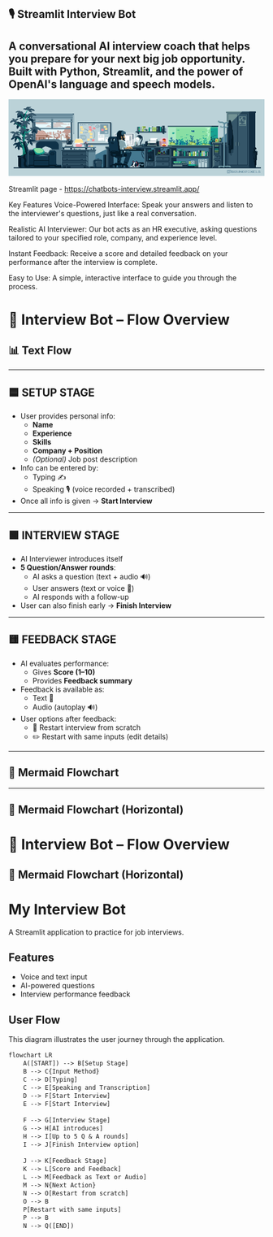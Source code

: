 ## 🎙️ Streamlit Interview Bot
## A conversational AI interview coach that helps you prepare for your next big job opportunity. Built with Python, Streamlit, and the power of OpenAI's language and speech models.

![My GIF](https://raw.githubusercontent.com/YevhenUa-no/chat_bots/main/ME.gif) 


Streamlit page - https://chatbots-interview.streamlit.app/

Key Features
Voice-Powered Interface: Speak your answers and listen to the interviewer's questions, just like a real conversation.

Realistic AI Interviewer: Our bot acts as an HR executive, asking questions tailored to your specified role, company, and experience level.

Instant Feedback: Receive a score and detailed feedback on your performance after the interview is complete.

Easy to Use: A simple, interactive interface to guide you through the process.

# 🤖 Interview Bot – Flow Overview

## 📊 Text Flow


---

## 🟦 SETUP STAGE
- User provides personal info:
  - **Name**
  - **Experience**
  - **Skills**
  - **Company + Position**
  - *(Optional)* Job post description
- Info can be entered by:
  - Typing ✍️
  - Speaking 🎙️ (voice recorded + transcribed)
- Once all info is given → **Start Interview**




---

## 🟩 INTERVIEW STAGE
- AI Interviewer introduces itself
- **5 Question/Answer rounds**:
  - AI asks a question (text + audio 🔊)
  - User answers (text or voice 🎤)
  - AI responds with a follow-up
- User can also finish early → **Finish Interview**




---

## 🟨 FEEDBACK STAGE
- AI evaluates performance:
  - Gives **Score (1–10)**
  - Provides **Feedback summary**
- Feedback is available as:
  - Text 📄
  - Audio (autoplay 🔊)
- User options after feedback:
  - 🔄 Restart interview from scratch
  - ✏️ Restart with same inputs (edit details)



---

## 🎨 Mermaid Flowchart



---

## 🎨 Mermaid Flowchart (Horizontal)

# 🤖 Interview Bot – Flow Overview

## 🎨 Mermaid Flowchart (Horizontal)

# My Interview Bot

A Streamlit application to practice for job interviews.

## Features

-   Voice and text input
-   AI-powered questions
-   Interview performance feedback

## User Flow

This diagram illustrates the user journey through the application.

```mermaid
flowchart LR
    A([START]) --> B[Setup Stage]
    B --> C{Input Method}
    C --> D[Typing]
    C --> E[Speaking and Transcription]
    D --> F[Start Interview]
    E --> F[Start Interview]

    F --> G[Interview Stage]
    G --> H[AI introduces]
    H --> I[Up to 5 Q & A rounds]
    I --> J[Finish Interview option]

    J --> K[Feedback Stage]
    K --> L[Score and Feedback]
    L --> M[Feedback as Text or Audio]
    M --> N{Next Action}
    N --> O[Restart from scratch]
    O --> B
    P[Restart with same inputs]
    P --> B
    N --> Q([END])

